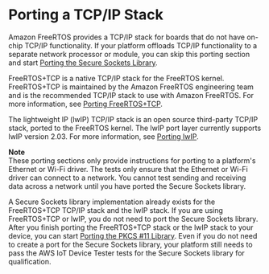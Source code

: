 # Porting a TCP/IP Stack<a name="afr-porting-tcp"></a>

Amazon FreeRTOS provides a TCP/IP stack for boards that do not have on\-chip TCP/IP functionality\. If your platform offloads TCP/IP functionality to a separate network processor or module, you can skip this porting section and start [Porting the Secure Sockets Library](afr-porting-ss.md)\.

FreeRTOS\+TCP is a native TCP/IP stack for the FreeRTOS kernel\. FreeRTOS\+TCP is maintained by the Amazon FreeRTOS engineering team and is the recommended TCP/IP stack to use with Amazon FreeRTOS\. For more information, see [Porting FreeRTOS\+TCP](porting-freertos-tcp.md)\.

The lightweight IP \(lwIP\) TCP/IP stack is an open source third\-party TCP/IP stack, ported to the FreeRTOS kernel\. The lwIP port layer currently supports lwIP version 2\.03\. For more information, see [Porting lwIP](porting-lwip.md)\.

**Note**  
These porting sections only provide instructions for porting to a platform's Ethernet or Wi\-Fi driver\. The tests only ensure that the Ethernet or Wi\-Fi driver can connect to a network\. You cannot test sending and receiving data across a network until you have ported the Secure Sockets library\.

A Secure Sockets library implementation already exists for the FreeRTOS\+TCP TCP/IP stack and the lwIP stack\. If you are using FreeRTOS\+TCP or lwIP, you do not need to port the Secure Sockets library\. After you finish porting the FreeRTOS\+TCP stack or the lwIP stack to your device, you can start [Porting the PKCS \#11 Library](afr-porting-pkcs.md)\. Even if you do not need to create a port for the Secure Sockets library, your platform still needs to pass the AWS IoT Device Tester tests for the Secure Sockets library for qualification\.